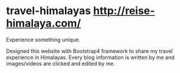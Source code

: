 # travel-himalayas http://reise-himalaya.com/
Experience something unique.

Designed this website with Bootstrap4 framework to share my travel experience in Himalayas.
Every blog information is written by me and images/videos are clicked and edited by me.
